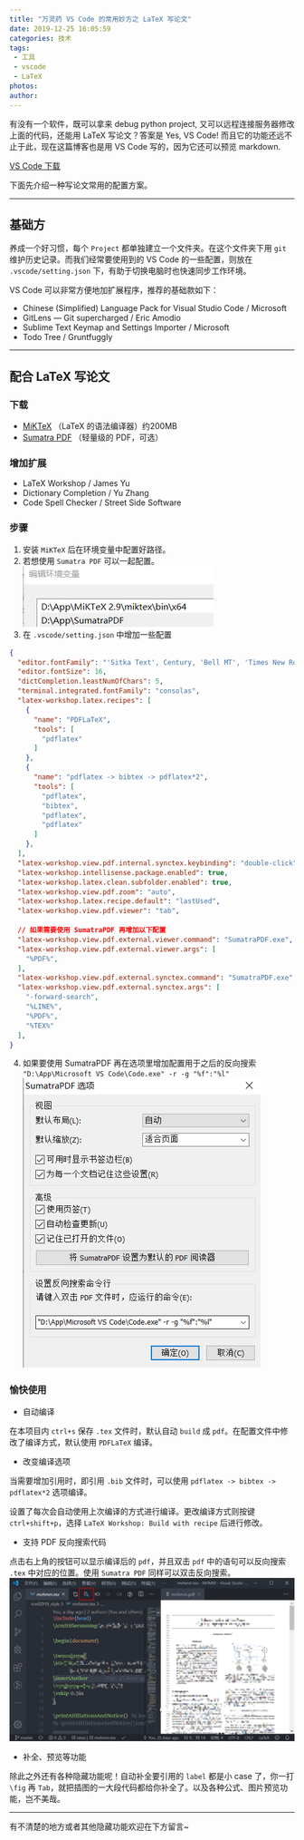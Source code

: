 ```yaml
---
title: "万灵药 VS Code 的常用妙方之 LaTeX 写论文"
date: 2019-12-25 16:05:59
categories: 技术
tags:
 - 工具
 - vscode
 - LaTeX
photos:
author:
---
```


有没有一个软件，既可以拿来 debug python project, 又可以远程连接服务器修改上面的代码，还能用 LaTeX 写论文？答案是 Yes, VS Code! 而且它的功能还远不止于此，现在这篇博客也是用 VS Code 写的，因为它还可以预览 markdown.

[VS Code 下载](https://code.visualstudio.com/Download)

下面先介绍一种写论文常用的配置方案。

***

## 基础方

养成一个好习惯，每个 `Project` 都单独建立一个文件夹。在这个文件夹下用 `git` 维护历史记录。而我们经常要使用到的 VS Code 的一些配置，则放在 `.vscode/setting.json` 下，有助于切换电脑时也快速同步工作环境。

VS Code 可以非常方便地加扩展程序，推荐的基础款如下：
- Chinese (Simplified) Language Pack for Visual Studio Code / Microsoft
- GitLens — Git supercharged / Eric Amodio
- Sublime Text Keymap and Settings Importer / Microsoft
- Todo Tree / Gruntfuggly

***

## 配合 LaTeX 写论文

### 下载
- [MiKTeX](https://miktex.org/download) （LaTeX 的语法编译器）约200MB
- [Sumatra PDF](https://www.appinn.com/sumatra-pdf/) （轻量级的 PDF，可选）

### 增加扩展

- LaTeX Workshop / James Yu
- Dictionary Completion / Yu Zhang  
- Code Spell Checker / Street Side Software  

### 步骤

1. 安装 `MiKTeX` 后在环境变量中配置好路径。  
2. 若想使用 `Sumatra PDF` 可以一起配置。  
![](vscode-tutorials/path.png)
3. 在 `.vscode/setting.json` 中增加一些配置  
```json
{
  "editor.fontFamily": "'Sitka Text', Century, 'Bell MT', 'Times New Roman', cambria, Consolas, 'Courier New'",
  "editor.fontSize": 16,
  "dictCompletion.leastNumOfChars": 5,
  "terminal.integrated.fontFamily": "consolas",
  "latex-workshop.latex.recipes": [
    {
      "name": "PDFLaTeX",
      "tools": [
        "pdflatex"
      ]
    },
    {
      "name": "pdflatex -> bibtex -> pdflatex*2",
      "tools": [
        "pdflatex",
        "bibtex",
        "pdflatex",
        "pdflatex"
      ]
    },
  ],
  "latex-workshop.view.pdf.internal.synctex.keybinding": "double-click",
  "latex-workshop.intellisense.package.enabled": true,
  "latex-workshop.latex.clean.subfolder.enabled": true,
  "latex-workshop.view.pdf.zoom": "auto",
  "latex-workshop.latex.recipe.default": "lastUsed",
  "latex-workshop.view.pdf.viewer": "tab",

  // 如果需要使用 SumatraPDF 再增加以下配置
  "latex-workshop.view.pdf.external.viewer.command": "SumatraPDF.exe",
  "latex-workshop.view.pdf.external.viewer.args": [
    "%PDF%",
  ],
  "latex-workshop.view.pdf.external.synctex.command": "SumatraPDF.exe",
  "latex-workshop.view.pdf.external.synctex.args": [
    "-forward-search",
    "%LINE%",
    "%PDF%",
    "%TEX%"
  ],
}
```
4. 如果要使用 SumatraPDF 再在选项里增加配置用于之后的反向搜索  
`"D:\App\Microsoft VS Code\Code.exe" -r -g "%f":"%l"`  
![](vscode-tutorials/sumatrapdf.png)

### 愉快使用

- 自动编译
  
在本项目内 `ctrl+s` 保存 `.tex` 文件时，默认自动 `build` 成 `pdf`。在配置文件中修改了编译方式，默认使用 `PDFLaTeX` 编译。

- 改变编译选项
  
当需要增加引用时，即引用 `.bib` 文件时，可以使用 `pdflatex -> bibtex -> pdflatex*2` 选项编译。

设置了每次会自动使用上次编译的方式进行编译。更改编译方式则按键 `ctrl+shift+p`，选择 `LaTeX Workshop: Build with recipe` 后进行修改。

- 支持 PDF 反向搜索代码

点击右上角的按钮可以显示编译后的 `pdf`，并且双击 `pdf` 中的语句可以反向搜索 `.tex` 中对应的位置。使用 `Sumatra PDF` 同样可以双击反向搜索。
![](vscode-tutorials/latex.png)

- 补全、预览等功能

除此之外还有各种隐藏功能呢！自动补全要引用的 `label` 都是小 case 了，你一打 `\fig` 再 `Tab`，就把插图的一大段代码都给你补全了。以及各种公式、图片预览功能，岂不美哉。

***

有不清楚的地方或者其他隐藏功能欢迎在下方留言~